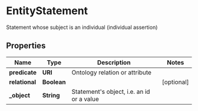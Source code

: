 

# EntityStatement

Statement whose subject is an individual (individual assertion)
## Properties

Name | Type | Description | Notes
------------ | ------------- | ------------- | -------------
**predicate** | **URI** | Ontology relation or attribute | 
**relational** | **Boolean** |  |  [optional]
**_object** | **String** | Statement&#39;s object, i.e. an id or a value | 




